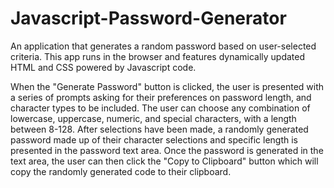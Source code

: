 # Javascript-Password-Generator
An application that generates a random password based on user-selected criteria. This app runs in the browser and features dynamically updated HTML and CSS powered by Javascript code.

When the "Generate Password" button is clicked, the user is presented with a series of prompts asking for their preferences on password length, and character types to be included. The user can choose any combination of lowercase, uppercase, numeric, and special characters, with a length between 8-128. After selections have been made, a randomly generated password made up of their character selections and specific length is presented in the password text area. Once the password is generated in the text area, the user can then click the "Copy to Clipboard" button which will copy the randomly generated code to their clipboard.
